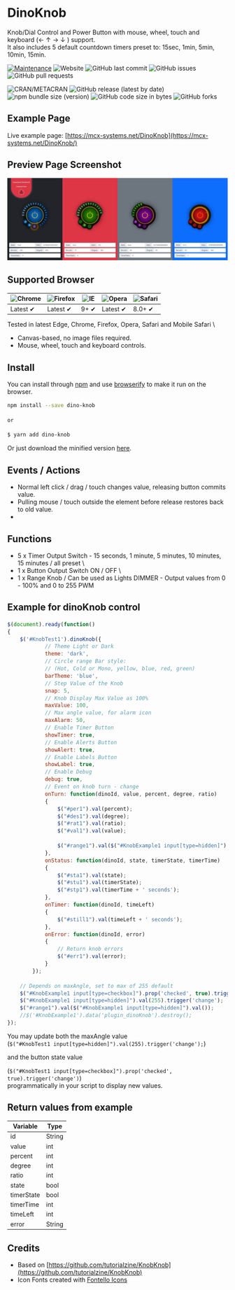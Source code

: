 # DinoKnob
Knob/Dial Control and Power Button with mouse, wheel, touch and keyboard (← ↑ → ↓ ) support. \
It also includes 5 default countdown timers preset to: 15sec, 1min, 5min, 10min, 15min. 



[![Maintenance](https://img.shields.io/badge/Maintained%3F-yes-green.svg)](https://github.com/MCX-Systems/DinoKnob/graphs/commit-activity)
![Website](https://img.shields.io/website?url=https%3A%2F%2Fmcx-systems.net%2FDinoKnob)
![GitHub last commit](https://img.shields.io/github/last-commit/MCX-Systems/DinoKnob)
![GitHub issues](https://img.shields.io/github/issues-raw/MCX-Systems/DinoKnob)
![GitHub pull requests](https://img.shields.io/github/issues-pr/MCX-Systems/DinoKnob)

![CRAN/METACRAN](https://img.shields.io/cran/l/devtools)
![GitHub release (latest by date)](https://img.shields.io/github/v/release/MCX-Systems/DinoKnob)
![npm bundle size (version)](https://img.shields.io/bundlephobia/min/dino-knob/2.07.2021)
![GitHub code size in bytes](https://img.shields.io/github/languages/code-size/MCX-Systems/DinoKnob)
![GitHub forks](https://img.shields.io/github/forks/MCX-Systems/DinoKnob?style=social)

## Example Page
Live example page: [https://mcx-systems.net/DinoKnob](https://mcx-systems.net/DinoKnob/)

## Preview Page Screenshot
![Screenshot](screenshot.jpeg)

## Supported Browser
![Chrome](https://raw.github.com/alrra/browser-logos/master/src/chrome/chrome_48x48.png) | ![Firefox](https://raw.github.com/alrra/browser-logos/master/src/firefox/firefox_48x48.png) | ![IE](https://raw.github.com/alrra/browser-logos/master/src/archive/internet-explorer_9-11/internet-explorer_9-11_48x48.png) | ![Opera](https://raw.github.com/alrra/browser-logos/master/src/opera/opera_48x48.png) | ![Safari](https://raw.github.com/alrra/browser-logos/master/src/safari/safari_48x48.png)
--- | --- | --- | --- | --- |
Latest ✔ | Latest ✔ | 9+ ✔ | Latest ✔ | 8.0+ ✔ |

Tested in latest Edge, Chrome, Firefox, Opera, Safari and Mobile Safari \

- Canvas-based, no image files required.
- Mouse, wheel, touch and keyboard controls.

## Install
You can install through [npm](https://npmjs.com) and use [browserify](https://browserify.org) to make it run on the browser.
```bash
npm install --save dino-knob

or

$ yarn add dino-knob
```

Or just download the minified version
[here](https://raw.githubusercontent.com/MCX-Systems/DinoKnob/master/dist/dinoKnob.min.js).

Events / Actions
----------------
- Normal left click / drag / touch changes value, releasing button commits value.
- Pulling mouse / touch outside the element before release restores back to old value.
- 

## Functions
- 5 x Timer Output Switch - 15 seconds, 1 minute, 5 minutes, 10 minutes, 15 minutes / all preset \
- 1 x Button Output Switch ON / OFF \
- 1 x Range Knob / Can be used as Lights DIMMER - Output values from 0 - 100% and 0 to 255 PWM

Example for dinoKnob control
------------------------

```js
$(document).ready(function()
{
	$('#KnobTest1').dinoKnob({
			// Theme Light or Dark
			theme: 'dark',
			// Circle range Bar style:
			// (Hot, Cold or Mono, yellow, blue, red, green)
			barTheme: 'blue',
			// Step Value of the Knob
			snap: 5,
			// Knob Display Max Value as 100%
			maxValue: 100,
			// Max angle value, for alarm icon
			maxAlarm: 50,
			// Enable Timer Button
			showTimer: true,
			// Enable Alerts Button
			showAlert: true,
			// Enable Labels Button
			showLabel: true,
			// Enable Debug
			debug: true,
			// Event on knob turn - change
			onTurn: function(dinoId, value, percent, degree, ratio)
			{
				$("#per1").val(percent);
				$("#des1").val(degree);
				$("#rat1").val(ratio);
				$("#val1").val(value);

				$("#range1").val($("#KnobExample1 input[type=hidden]").val());
			},
			onStatus: function(dinoId, state, timerState, timerTime)
			{
				$("#sta1").val(state);
				$("#stu1").val(timerState);
				$("#stp1").val(timerTime + ' seconds');
			},
			onTimer: function(dinoId, timeLeft)
			{
				$("#still1").val(timeLeft + ' seconds');
			},
			onError: function(dinoId, error)
			{
				// Return knob errors
				$("#err1").val(error);
			}
		});

	// Depends on maxAngle, set to max of 255 default
	$("#KnobExample1 input[type=checkbox]").prop('checked', true).trigger('change');
	$("#KnobExample1 input[type=hidden]").val(255).trigger('change');
	$("#range1").val($("#KnobExample1 input[type=hidden]").val());
	//$('#KnobExample1').data('plugin_dinoKnob').destroy();
});
```

You may update both the maxAngle value \
(`$("#KnobTest1 input[type=hidden]").val(255).trigger('change');`)

and the button state value

(`$("#KnobTest1 input[type=checkbox]").prop('checked', true).trigger('change')`) \
programmatically in your script to display new values.


Return values from example
----------

Variable   | Type
-----------|-------
id         | String
value      | int
percent    | int
degree     | int
ratio      | int
state      | bool
timerState | bool
timerTime  | int
timeLeft   | int
error      | String


## Credits
- Based on [https://github.com/tutorialzine/KnobKnob](https://github.com/tutorialzine/KnobKnob)
- Icon Fonts created with [Fontello Icons](https://fontello.com)